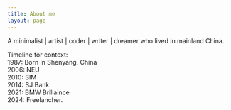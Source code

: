 ```yaml
---
title: About me
layout: page
---
```


A minimalist \| artist \| coder \| writer \| dreamer who lived in mainland China.

Timeline for context:  
1987: Born in Shenyang, China  
2006: NEU  
2010: SIM  
2014: SJ Bank   
2021: BMW Brillaince  
2024: Freelancher. 